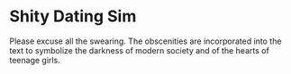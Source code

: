 Shity Dating Sim
=========

Please excuse all the swearing. The obscenities are incorporated into the text to symbolize the darkness of modern
society and of the hearts of teenage girls.
